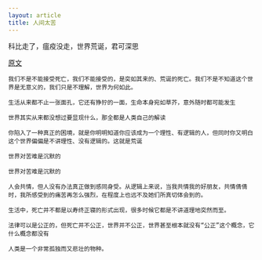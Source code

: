 ```yaml
---
layout: article
title: 人间太苦
---
```


科比走了，瘟疫没走，世界荒诞，君可深思


[原文](https://mp.weixin.qq.com/s?src=11&timestamp=1580373790&ver=2127&signature=xmmXkMuedMlwg*2hkKwK-McvvrWxzhnCDxx3Df4xdDApL4JStCNE7eXNUiBGb81MHB9exXS37*BUBvWA*AtQgnp51tBv4FoZnnae7I3g6cnGdF8FnKOVB*ZOZYfrw43s&new=1)


```
我们不是不能接受死亡，我们不能接受的，是突如其来的、荒诞的死亡。我们不是不知道这个世界是无意义的，我们只是不理解，世界为何如此。
```

```
生活从来都不止一张面孔，它还有狰狞的一面，生命本身宛如草芥，意外随时都可能发生
```

```
世界其实从来都没想过要显现什么，那全都是人类自己的解读
```


```
你陷入了一种真正的困境，就是你明明知道你应该成为一个理性、有逻辑的人，但同时你又明白这个世界偏偏是不讲理性、没有逻辑的。这就是荒诞
```

```
世界对苦难是沉默的
```

```
世界对苦难是沉默的
```


```
人会共情，但人没有办法真正做到感同身受。从逻辑上来说，当我共情我的好朋友，共情倩倩时，我所感受到的痛苦再怎么强烈，在程度上也远不及她们所真切体会到的。
```

```
生活中，死亡并不都是以寿终正寝的形式出现，很多时候它都是不讲道理地突然而至。
```


```
法律可以是公正的，但死亡并不公正，世界并不公正，世界甚至根本就没有“公正”这个概念，它什么概念都没有
```

```
人类是一个非常孤独而又悲壮的物种。
```


